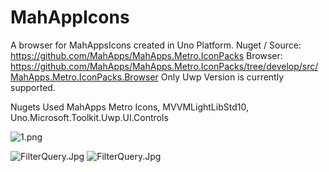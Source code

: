 # MahAppIcons

A browser for MahAppsIcons created in Uno Platform. 
Nuget / Source: https://github.com/MahApps/MahApps.Metro.IconPacks
Browser: https://github.com/MahApps/MahApps.Metro.IconPacks/tree/develop/src/MahApps.Metro.IconPacks.Browser 
Only Uwp Version is currently supported.

Nugets Used
MahApps Metro Icons, MVVMLightLibStd10, Uno.Microsoft.Toolkit.Uwp.UI.Controls

![1.png](https://i.postimg.cc/x1brz4Pb/1.png)

![FilterQuery.Jpg](https://github.com/[username]/[reponame]/blob/[branch]/MahAppIcons.UWP/ScreenShots/IconsPage.jpg?raw=true)
![FilterQuery.Jpg](https://github.com/[username]/[reponame]/blob/[branch]/MahAppIcons.UWP/ScreenShots/FilterQuery.jpg?raw=true)
